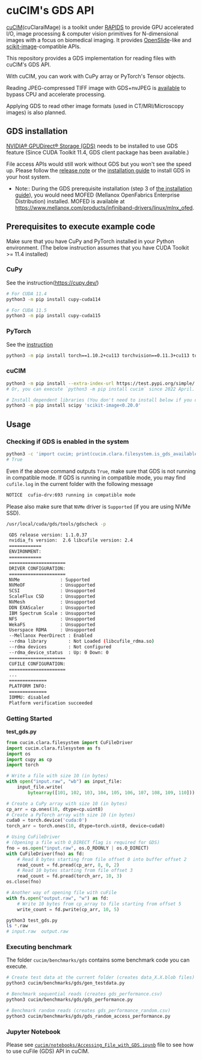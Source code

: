 # cuCIM's GDS API

[cuCIM](https://github.com/rapidsai/cucim)(cuClaraIMage) is a toolkit under [RAPIDS](https://rapids.ai/) to provide GPU accelerated I/O, image processing & computer vision primitives for N-dimensional images with a focus on biomedical imaging.
It provides [OpenSlide](https://openslide.org/api/python/)-like and [scikit-image](https://scikit-image.org/)-compatible APIs.

This repository provides a GDS implementation for reading files with cuCIM's GDS API.

With cuCIM, you can work with CuPy array or PyTorch's Tensor objects.

Reading JPEG-compressed TIFF image with GDS+nvJPEG is [available](https://github.com/rapidsai/cucim/wiki/release_notes_v22.02.00#2-supporting-multithreading-and-batch-processing) to bypass CPU and accelerate processing.

Applying GDS to read other image formats (used in CT/MRI/Microscopy images) is also planned.

## GDS installation

[NVIDIA® GPUDirect® Storage (GDS)](https://developer.nvidia.com/gpudirect-storage) needs to be installed to use GDS feature (Since CUDA Toolkit 11.4, GDS client package has been available.)

File access APIs would still work without GDS but you won't see the speed up.
Please follow the [release note](https://docs.nvidia.com/gpudirect-storage/release-notes/index.html) or the [installation guide](https://docs.nvidia.com/gpudirect-storage/troubleshooting-guide/index.html#abstract) to install GDS in your host system.

- Note:: During the GDS prerequisite installation (step 3 of [the installation guide](https://docs.nvidia.com/gpudirect-storage/troubleshooting-guide/index.html#install-prereqs>)), you would need MOFED (Mellanox OpenFabrics Enterprise Distribution) installed. MOFED is available at https://www.mellanox.com/products/infiniband-drivers/linux/mlnx_ofed.

## Prerequisites to execute example code

Make sure that you have CuPy and PyTorch installed in your Python environment.
(The below instruction assumes that you have CUDA Toolkit >= 11.4 installed)

### CuPy

See the instruction(https://cupy.dev/)

```bash
# For CUDA 11.4
python3 -m pip install cupy-cuda114

# For CUDA 11.5
python3 -m pip install cupy-cuda115
```

### PyTorch

See the [instruction](https://pytorch.org/)

```bash
python3 -m pip install torch==1.10.2+cu113 torchvision==0.11.3+cu113 torchaudio==0.10.2+cu113 -f https://download.pytorch.org/whl/cu113/torch_stable.html
```

### cuCIM

```bash
python3 -m pip install --extra-index-url https://test.pypi.org/simple/ cucim==0.0.233
# Or, you can execute `python3 -m pip install cucim` since 2022 April.

# Install dependent libraries (You don't need to install below if you don't use cuCIM's scikit-image API)
python3 -m pip install scipy 'scikit-image<0.20.0'
```

## Usage

### Checking if GDS is enabled in the system

```bash
python3 -c 'import cucim; print(cucim.clara.filesystem.is_gds_available())'
# True
```

Even if the above command outputs `True`, make sure that GDS is not running in compatible mode.
If GDS is running in compatible mode, you may find `cufile.log` in the current folder with the following message

```bash
NOTICE  cufio-drv:693 running in compatible mode
```

Please also make sure that `NVMe` driver is `Supported` (if you are using NVMe SSD).

```bash
/usr/local/cuda/gds/tools/gdscheck -p

 GDS release version: 1.1.0.37
 nvidia_fs version:  2.6 libcufile version: 2.4
 ============
 ENVIRONMENT:
 ============
 =====================
 DRIVER CONFIGURATION:
 =====================
 NVMe               : Supported
 NVMeOF             : Unsupported
 SCSI               : Unsupported
 ScaleFlux CSD      : Unsupported
 NVMesh             : Unsupported
 DDN EXAScaler      : Unsupported
 IBM Spectrum Scale : Unsupported
 NFS                : Unsupported
 WekaFS             : Unsupported
 Userspace RDMA     : Unsupported
 --Mellanox PeerDirect : Enabled
 --rdma library        : Not Loaded (libcufile_rdma.so)
 --rdma devices        : Not configured
 --rdma_device_status  : Up: 0 Down: 0
 =====================
 CUFILE CONFIGURATION:
 =====================
 ...
 ==============
 PLATFORM INFO:
 ==============
 IOMMU: disabled
 Platform verification succeeded
```

### Getting Started

**test_gds.py**

```python
from cucim.clara.filesystem import CuFileDriver
import cucim.clara.filesystem as fs
import os
import cupy as cp
import torch

# Write a file with size 10 (in bytes)
with open("input.raw", "wb") as input_file:
    input_file.write(
        bytearray([101, 102, 103, 104, 105, 106, 107, 108, 109, 110]))

# Create a CuPy array with size 10 (in bytes)
cp_arr = cp.ones(10, dtype=cp.uint8)
# Create a PyTorch array with size 10 (in bytes)
cuda0 = torch.device('cuda:0')
torch_arr = torch.ones(10, dtype=torch.uint8, device=cuda0)

# Using CuFileDriver
# (Opening a file with O_DIRECT flag is required for GDS)
fno = os.open("input.raw", os.O_RDONLY | os.O_DIRECT)
with CuFileDriver(fno) as fd:
    # Read 8 bytes starting from file offset 0 into buffer offset 2
    read_count = fd.pread(cp_arr, 8, 0, 2)
    # Read 10 bytes starting from file offset 3
    read_count = fd.pread(torch_arr, 10, 3)
os.close(fno)

# Another way of opening file with cuFile
with fs.open("output.raw", "w") as fd:
    # Write 10 bytes from cp_array to file starting from offset 5
    write_count = fd.pwrite(cp_arr, 10, 5)

```

```bash
python3 test_gds.py
ls *.raw
# input.raw  output.raw
```

### Executing benchmark

The folder `cucim/benchmarks/gds` contains some benchmark code you can execute.

```bash
# Create test data at the current folder (creates data_X.X.blob files)
python3 cucim/benchmarks/gds/gen_testdata.py

# Benchmark sequential reads (creates gds_performance.csv)
python3 cucim/benchmarks/gds/gds_performance.py

# Benchmark random reads (creates gds_performance_random.csv)
python3 cucim/benchmarks/gds/gds_random_access_performance.py
```

### Jupyter Notebook

Please see [`cucim/notebooks/Accessing_File_with_GDS.ipynb`](https://nbviewer.org/github/rapidsai/cucim/blob/cucim_gds_reader/notebooks/Accessing_File_with_GDS.ipynb) file to see how to use cuFile (GDS) API in cuCIM.
